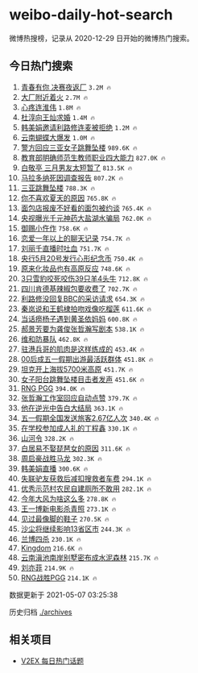 # weibo-daily-hot-search

微博热搜榜，记录从 2020-12-29 日开始的微博热门搜索。

## 今日热门搜索

<!-- BEGIN -->

1. [青春有你 决赛夜返厂](https://s.weibo.com/weibo?q=%E9%9D%92%E6%98%A5%E6%9C%89%E4%BD%A0%20%E5%86%B3%E8%B5%9B%E5%A4%9C%E8%BF%94%E5%8E%82&Refer=top) `3.2M 🔥`
1. [大厂附近着火](https://s.weibo.com/weibo?q=%E5%A4%A7%E5%8E%82%E9%99%84%E8%BF%91%E7%9D%80%E7%81%AB&Refer=top) `2.7M 🔥`
1. [心疼连淮伟](https://s.weibo.com/weibo?q=%23%E5%BF%83%E7%96%BC%E8%BF%9E%E6%B7%AE%E4%BC%9F%23&Refer=top) `1.8M 🔥`
1. [杜淳向王灿求婚](https://s.weibo.com/weibo?q=%23%E6%9D%9C%E6%B7%B3%E5%90%91%E7%8E%8B%E7%81%BF%E6%B1%82%E5%A9%9A%23&Refer=top) `1.4M 🔥`
1. [韩美娟邀请利路修连麦被拒绝](https://s.weibo.com/weibo?q=%23%E9%9F%A9%E7%BE%8E%E5%A8%9F%E9%82%80%E8%AF%B7%E5%88%A9%E8%B7%AF%E4%BF%AE%E8%BF%9E%E9%BA%A6%E8%A2%AB%E6%8B%92%E7%BB%9D%23&Refer=top) `1.2M 🔥`
1. [云南蝴蝶大爆发](https://s.weibo.com/weibo?q=%23%E4%BA%91%E5%8D%97%E8%9D%B4%E8%9D%B6%E5%A4%A7%E7%88%86%E5%8F%91%23&Refer=top) `1.0M 🔥`
1. [警方回应三亚女子跳舞坠楼](https://s.weibo.com/weibo?q=%23%E8%AD%A6%E6%96%B9%E5%9B%9E%E5%BA%94%E4%B8%89%E4%BA%9A%E5%A5%B3%E5%AD%90%E8%B7%B3%E8%88%9E%E5%9D%A0%E6%A5%BC%23&Refer=top) `989.6K 🔥`
1. [教育部明确师范生教师职业四大能力](https://s.weibo.com/weibo?q=%23%E6%95%99%E8%82%B2%E9%83%A8%E6%98%8E%E7%A1%AE%E5%B8%88%E8%8C%83%E7%94%9F%E6%95%99%E5%B8%88%E8%81%8C%E4%B8%9A%E5%9B%9B%E5%A4%A7%E8%83%BD%E5%8A%9B%23&Refer=top) `827.0K 🔥`
1. [白敬亭 三月男友太短暂了](https://s.weibo.com/weibo?q=%E7%99%BD%E6%95%AC%E4%BA%AD%20%E4%B8%89%E6%9C%88%E7%94%B7%E5%8F%8B%E5%A4%AA%E7%9F%AD%E6%9A%82%E4%BA%86&Refer=top) `813.5K 🔥`
1. [马拉多纳死因调查报告](https://s.weibo.com/weibo?q=%E9%A9%AC%E6%8B%89%E5%A4%9A%E7%BA%B3%E6%AD%BB%E5%9B%A0%E8%B0%83%E6%9F%A5%E6%8A%A5%E5%91%8A&Refer=top) `807.2K 🔥`
1. [三亚跳舞坠楼](https://s.weibo.com/weibo?q=%23%E4%B8%89%E4%BA%9A%E8%B7%B3%E8%88%9E%E5%9D%A0%E6%A5%BC%23&Refer=top) `788.3K 🔥`
1. [你不喜欢夏天的原因](https://s.weibo.com/weibo?q=%23%E4%BD%A0%E4%B8%8D%E5%96%9C%E6%AC%A2%E5%A4%8F%E5%A4%A9%E7%9A%84%E5%8E%9F%E5%9B%A0%23&Refer=top) `765.8K 🔥`
1. [面包店报废不好看的面包被约谈](https://s.weibo.com/weibo?q=%23%E9%9D%A2%E5%8C%85%E5%BA%97%E6%8A%A5%E5%BA%9F%E4%B8%8D%E5%A5%BD%E7%9C%8B%E7%9A%84%E9%9D%A2%E5%8C%85%E8%A2%AB%E7%BA%A6%E8%B0%88%23&Refer=top) `765.4K 🔥`
1. [央视曝光千元神药大盐湖水骗局](https://s.weibo.com/weibo?q=%E5%A4%AE%E8%A7%86%E6%9B%9D%E5%85%89%E5%8D%83%E5%85%83%E7%A5%9E%E8%8D%AF%E5%A4%A7%E7%9B%90%E6%B9%96%E6%B0%B4%E9%AA%97%E5%B1%80&Refer=top) `762.0K 🔥`
1. [御赐小仵作](https://s.weibo.com/weibo?q=%E5%BE%A1%E8%B5%90%E5%B0%8F%E4%BB%B5%E4%BD%9C&Refer=top) `758.6K 🔥`
1. [恋爱一年以上的聊天记录](https://s.weibo.com/weibo?q=%23%E6%81%8B%E7%88%B1%E4%B8%80%E5%B9%B4%E4%BB%A5%E4%B8%8A%E7%9A%84%E8%81%8A%E5%A4%A9%E8%AE%B0%E5%BD%95%23&Refer=top) `754.7K 🔥`
1. [刘丽千直播时吐血](https://s.weibo.com/weibo?q=%23%E5%88%98%E4%B8%BD%E5%8D%83%E7%9B%B4%E6%92%AD%E6%97%B6%E5%90%90%E8%A1%80%23&Refer=top) `751.7K 🔥`
1. [央行5月20号发行心形纪念币](https://s.weibo.com/weibo?q=%23%E5%A4%AE%E8%A1%8C5%E6%9C%8820%E5%8F%B7%E5%8F%91%E8%A1%8C%E5%BF%83%E5%BD%A2%E7%BA%AA%E5%BF%B5%E5%B8%81%23&Refer=top) `750.4K 🔥`
1. [原来化妆品也有高原反应](https://s.weibo.com/weibo?q=%23%E5%8E%9F%E6%9D%A5%E5%8C%96%E5%A6%86%E5%93%81%E4%B9%9F%E6%9C%89%E9%AB%98%E5%8E%9F%E5%8F%8D%E5%BA%94%23&Refer=top) `748.6K 🔥`
1. [3只雪豹咬死咬伤39只羊4头牛](https://s.weibo.com/weibo?q=3%E5%8F%AA%E9%9B%AA%E8%B1%B9%E5%92%AC%E6%AD%BB%E5%92%AC%E4%BC%A439%E5%8F%AA%E7%BE%8A4%E5%A4%B4%E7%89%9B&Refer=top) `712.8K 🔥`
1. [四川肯德基辣椒包要收费了](https://s.weibo.com/weibo?q=%23%E5%9B%9B%E5%B7%9D%E8%82%AF%E5%BE%B7%E5%9F%BA%E8%BE%A3%E6%A4%92%E5%8C%85%E8%A6%81%E6%94%B6%E8%B4%B9%E4%BA%86%23&Refer=top) `702.7K 🔥`
1. [利路修没回复BBC的采访请求](https://s.weibo.com/weibo?q=%23%E5%88%A9%E8%B7%AF%E4%BF%AE%E6%B2%A1%E5%9B%9E%E5%A4%8DBBC%E7%9A%84%E9%87%87%E8%AE%BF%E8%AF%B7%E6%B1%82%23&Refer=top) `654.3K 🔥`
1. [秦岚说和王鹤棣拍吻戏像吃榴莲](https://s.weibo.com/weibo?q=%23%E7%A7%A6%E5%B2%9A%E8%AF%B4%E5%92%8C%E7%8E%8B%E9%B9%A4%E6%A3%A3%E6%8B%8D%E5%90%BB%E6%88%8F%E5%83%8F%E5%90%83%E6%A6%B4%E8%8E%B2%23&Refer=top) `611.6K 🔥`
1. [当话痨杨子遇到黄圣依妈妈](https://s.weibo.com/weibo?q=%23%E5%BD%93%E8%AF%9D%E7%97%A8%E6%9D%A8%E5%AD%90%E9%81%87%E5%88%B0%E9%BB%84%E5%9C%A3%E4%BE%9D%E5%A6%88%E5%A6%88%23&Refer=top) `600.8K 🔥`
1. [郝景芳要为龚俊张哲瀚写剧本](https://s.weibo.com/weibo?q=%23%E9%83%9D%E6%99%AF%E8%8A%B3%E8%A6%81%E4%B8%BA%E9%BE%9A%E4%BF%8A%E5%BC%A0%E5%93%B2%E7%80%9A%E5%86%99%E5%89%A7%E6%9C%AC%23&Refer=top) `538.1K 🔥`
1. [维和防暴队](https://s.weibo.com/weibo?q=%E7%BB%B4%E5%92%8C%E9%98%B2%E6%9A%B4%E9%98%9F&Refer=top) `462.8K 🔥`
1. [驻港兵哥的肌肉是这样练成的](https://s.weibo.com/weibo?q=%23%E9%A9%BB%E6%B8%AF%E5%85%B5%E5%93%A5%E7%9A%84%E8%82%8C%E8%82%89%E6%98%AF%E8%BF%99%E6%A0%B7%E7%BB%83%E6%88%90%E7%9A%84%23&Refer=top) `453.4K 🔥`
1. [00后成五一假期出游最活跃群体](https://s.weibo.com/weibo?q=%2300%E5%90%8E%E6%88%90%E4%BA%94%E4%B8%80%E5%81%87%E6%9C%9F%E5%87%BA%E6%B8%B8%E6%9C%80%E6%B4%BB%E8%B7%83%E7%BE%A4%E4%BD%93%23&Refer=top) `451.8K 🔥`
1. [坦克开上海拔5700米高原](https://s.weibo.com/weibo?q=%E5%9D%A6%E5%85%8B%E5%BC%80%E4%B8%8A%E6%B5%B7%E6%8B%945700%E7%B1%B3%E9%AB%98%E5%8E%9F&Refer=top) `451.7K 🔥`
1. [女子阳台跳舞坠楼目击者发声](https://s.weibo.com/weibo?q=%E5%A5%B3%E5%AD%90%E9%98%B3%E5%8F%B0%E8%B7%B3%E8%88%9E%E5%9D%A0%E6%A5%BC%E7%9B%AE%E5%87%BB%E8%80%85%E5%8F%91%E5%A3%B0&Refer=top) `451.6K 🔥`
1. [RNG PGG](https://s.weibo.com/weibo?q=RNG%20PGG&Refer=top) `394.0K 🔥`
1. [张哲瀚工作室回应自动点赞](https://s.weibo.com/weibo?q=%23%E5%BC%A0%E5%93%B2%E7%80%9A%E5%B7%A5%E4%BD%9C%E5%AE%A4%E5%9B%9E%E5%BA%94%E8%87%AA%E5%8A%A8%E7%82%B9%E8%B5%9E%23&Refer=top) `379.7K 🔥`
1. [他在逆光中告白大结局](https://s.weibo.com/weibo?q=%23%E4%BB%96%E5%9C%A8%E9%80%86%E5%85%89%E4%B8%AD%E5%91%8A%E7%99%BD%E5%A4%A7%E7%BB%93%E5%B1%80%23&Refer=top) `363.1K 🔥`
1. [五一假期全国发送旅客2.67亿人次](https://s.weibo.com/weibo?q=%23%E4%BA%94%E4%B8%80%E5%81%87%E6%9C%9F%E5%85%A8%E5%9B%BD%E5%8F%91%E9%80%81%E6%97%85%E5%AE%A22.67%E4%BA%BF%E4%BA%BA%E6%AC%A1%23&Refer=top) `340.4K 🔥`
1. [在学校参加成人礼的丁程鑫](https://s.weibo.com/weibo?q=%23%E5%9C%A8%E5%AD%A6%E6%A0%A1%E5%8F%82%E5%8A%A0%E6%88%90%E4%BA%BA%E7%A4%BC%E7%9A%84%E4%B8%81%E7%A8%8B%E9%91%AB%23&Refer=top) `330.1K 🔥`
1. [山河令](https://s.weibo.com/weibo?q=%E5%B1%B1%E6%B2%B3%E4%BB%A4&Refer=top) `328.2K 🔥`
1. [白居易不娶琵琶女的原因](https://s.weibo.com/weibo?q=%23%E7%99%BD%E5%B1%85%E6%98%93%E4%B8%8D%E5%A8%B6%E7%90%B5%E7%90%B6%E5%A5%B3%E7%9A%84%E5%8E%9F%E5%9B%A0%23&Refer=top) `311.6K 🔥`
1. [周启豪战胜马龙](https://s.weibo.com/weibo?q=%E5%91%A8%E5%90%AF%E8%B1%AA%E6%88%98%E8%83%9C%E9%A9%AC%E9%BE%99&Refer=top) `302.3K 🔥`
1. [韩美娟直播](https://s.weibo.com/weibo?q=%E9%9F%A9%E7%BE%8E%E5%A8%9F%E7%9B%B4%E6%92%AD&Refer=top) `300.6K 🔥`
1. [失联驴友获救后减扣搜救者车费](https://s.weibo.com/weibo?q=%23%E5%A4%B1%E8%81%94%E9%A9%B4%E5%8F%8B%E8%8E%B7%E6%95%91%E5%90%8E%E5%87%8F%E6%89%A3%E6%90%9C%E6%95%91%E8%80%85%E8%BD%A6%E8%B4%B9%23&Refer=top) `294.1K 🔥`
1. [优秀示范村农民自建厕所不敢用](https://s.weibo.com/weibo?q=%23%E4%BC%98%E7%A7%80%E7%A4%BA%E8%8C%83%E6%9D%91%E5%86%9C%E6%B0%91%E8%87%AA%E5%BB%BA%E5%8E%95%E6%89%80%E4%B8%8D%E6%95%A2%E7%94%A8%23&Refer=top) `282.1K 🔥`
1. [今年大风为啥这么多](https://s.weibo.com/weibo?q=%23%E4%BB%8A%E5%B9%B4%E5%A4%A7%E9%A3%8E%E4%B8%BA%E5%95%A5%E8%BF%99%E4%B9%88%E5%A4%9A%23&Refer=top) `278.8K 🔥`
1. [王一博新电影杀青照](https://s.weibo.com/weibo?q=%23%E7%8E%8B%E4%B8%80%E5%8D%9A%E6%96%B0%E7%94%B5%E5%BD%B1%E6%9D%80%E9%9D%92%E7%85%A7%23&Refer=top) `273.1K 🔥`
1. [见过最像脚的鞋子](https://s.weibo.com/weibo?q=%23%E8%A7%81%E8%BF%87%E6%9C%80%E5%83%8F%E8%84%9A%E7%9A%84%E9%9E%8B%E5%AD%90%23&Refer=top) `270.5K 🔥`
1. [沙尘将继续影响13省区市](https://s.weibo.com/weibo?q=%23%E6%B2%99%E5%B0%98%E5%B0%86%E7%BB%A7%E7%BB%AD%E5%BD%B1%E5%93%8D13%E7%9C%81%E5%8C%BA%E5%B8%82%23&Refer=top) `244.3K 🔥`
1. [兰博四杀](https://s.weibo.com/weibo?q=%E5%85%B0%E5%8D%9A%E5%9B%9B%E6%9D%80&Refer=top) `230.1K 🔥`
1. [Kingdom](https://s.weibo.com/weibo?q=Kingdom&Refer=top) `216.6K 🔥`
1. [云南滇池南岸别墅密布成水泥森林](https://s.weibo.com/weibo?q=%23%E4%BA%91%E5%8D%97%E6%BB%87%E6%B1%A0%E5%8D%97%E5%B2%B8%E5%88%AB%E5%A2%85%E5%AF%86%E5%B8%83%E6%88%90%E6%B0%B4%E6%B3%A5%E6%A3%AE%E6%9E%97%23&Refer=top) `215.7K 🔥`
1. [刘亦菲](https://s.weibo.com/weibo?q=%E5%88%98%E4%BA%A6%E8%8F%B2&Refer=top) `214.9K 🔥`
1. [RNG战胜PGG](https://s.weibo.com/weibo?q=%23RNG%E6%88%98%E8%83%9CPGG%23&Refer=top) `214.1K 🔥`

数据更新于 2021-05-07 03:25:38

<!-- END -->

历史归档 [./archives](./archives)

## 相关项目

- [V2EX 每日热门话题](https://github.com/boojack/v2ex-daily-hot-topic)
